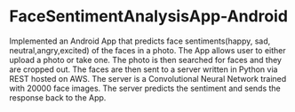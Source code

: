 # FaceSentimentAnalysisApp-Android
Implemented an Android App that predicts face sentiments(happy, sad, neutral,angry,excited) of the faces in a photo. The App allows user to either upload a photo or take one. The photo is then searched for faces and they are cropped out. The faces are then sent to a server written in Python via REST hosted on AWS. The server is a Convolutional Neural Network trained with 20000 face images. The server predicts the sentiment and sends the response back to the App.
